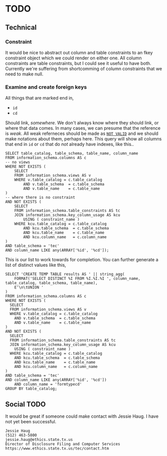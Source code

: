 # TODO

## Technical

### Constraint

It would be nice to abstract out column and table constraints to an fkey
constraint object which we could render on either one. All column constraints
are table constraints, but I could see it useful to have both. Currently we're
suffering from shortcomming of column constraints that we need to make null.

### Examine and create foreign keys

All things that are marked end in,

* `id`
* `cd`

Should link, *somewhere*. We don't always know where they should link, or where
that data comes. In many cases, we can presume that the reference is *weak*.
All weak referneces should be made as [`NOT
VALID`](https://www.postgresql.org/docs/current/static/sql-altertable.html) and
we should make notations about them, perhaps here.  This query will show all
columns that end in `id` or `cd` that do *not* already have indexes, like this..

```
SELECT table_catalog, table_schema, table_name, column_name
FROM information_schema.columns AS c
-- no views
WHERE NOT EXISTS (
	SELECT
	FROM information_schema.views AS v
	WHERE v.table_catalog = c.table_catalog
		AND v.table_schema  = c.table_schema
		AND v.table_name    = c.table_name
)
-- where there is no constraint
AND NOT EXISTS (
	SELECT
	FROM information_schema.table_constraints AS tc
	JOIN information_schema.key_column_usage AS kcu
		USING ( constraint_name )
	WHERE kcu.table_catalog = c.table_catalog
		AND kcu.table_schema  = c.table_schema
		AND kcu.table_name    = c.table_name
		AND kcu.column_name   = c.column_name
)
AND table_schema = 'tec'
AND column_name LIKE any(ARRAY['%id', '%cd']);
```

This is our list to work towards for completion. You can further generate a
list of distinct values like this,

```
SELECT 'CREATE TEMP TABLE results AS ' || string_agg(
	FORMAT('SELECT DISTINCT %I FROM %I.%I.%I ', column_name, table_catalog, table_schema, table_name),
	E'\n\tUNION '
) 
FROM information_schema.columns AS c
WHERE NOT EXISTS (
  SELECT
  FROM information_schema.views AS v
  WHERE v.table_catalog = c.table_catalog
    AND v.table_schema  = c.table_schema
    AND v.table_name    = c.table_name
)
AND NOT EXISTS (
  SELECT
  FROM information_schema.table_constraints AS tc
  JOIN information_schema.key_column_usage AS kcu
    USING ( constraint_name )
  WHERE kcu.table_catalog = c.table_catalog
    AND kcu.table_schema  = c.table_schema
    AND kcu.table_name    = c.table_name
    AND kcu.column_name   = c.column_name
)
AND table_schema = 'tec'
AND column_name LIKE any(ARRAY['%id', '%cd'])
	AND column_name = 'formtypecd'
GROUP BY table_catalog;
```

## Social TODO

It would be great if someone could make contact with Jessie Haug. I have not
yet been successful.

```
Jessie Haug
(512) 463-5800
jessie.haug@ethics.state.tx.us
Director of Disclosure Filing and Computer Services
https://www.ethics.state.tx.us/tec/contact.htm
```

